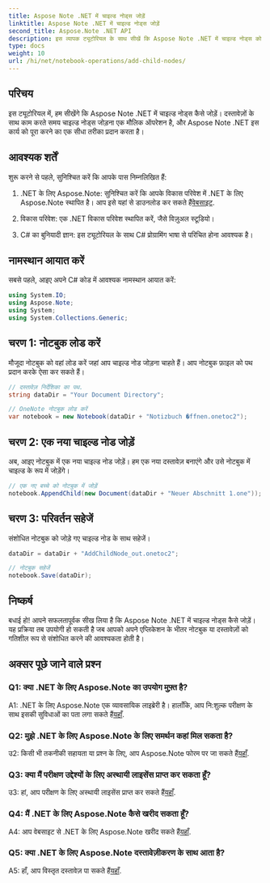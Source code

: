 ```yaml
---
title: Aspose Note .NET में चाइल्ड नोड्स जोड़ें
linktitle: Aspose Note .NET में चाइल्ड नोड्स जोड़ें
second_title: Aspose.Note .NET API
description: इस व्यापक ट्यूटोरियल के साथ सीखें कि Aspose Note .NET में चाइल्ड नोड्स को आसानी से कैसे जोड़ा जाए। अब अपने दस्तावेज़ हेरफेर कौशल को बढ़ावा दें।
type: docs
weight: 10
url: /hi/net/notebook-operations/add-child-nodes/
---
```

## परिचय

इस ट्यूटोरियल में, हम सीखेंगे कि Aspose Note .NET में चाइल्ड नोड्स कैसे जोड़ें। दस्तावेज़ों के साथ काम करते समय चाइल्ड नोड्स जोड़ना एक मौलिक ऑपरेशन है, और Aspose Note .NET इस कार्य को पूरा करने का एक सीधा तरीका प्रदान करता है।

## आवश्यक शर्तें

शुरू करने से पहले, सुनिश्चित करें कि आपके पास निम्नलिखित हैं:

1.  .NET के लिए Aspose.Note: सुनिश्चित करें कि आपके विकास परिवेश में .NET के लिए Aspose.Note स्थापित है। आप इसे यहां से डाउनलोड कर सकते हैं[वेबसाइट](https://releases.aspose.com/note/net/).

2. विकास परिवेश: एक .NET विकास परिवेश स्थापित करें, जैसे विज़ुअल स्टूडियो।

3. C# का बुनियादी ज्ञान: इस ट्यूटोरियल के साथ C# प्रोग्रामिंग भाषा से परिचित होना आवश्यक है।

## नामस्थान आयात करें

सबसे पहले, आइए अपने C# कोड में आवश्यक नामस्थान आयात करें:

```csharp
using System.IO;
using Aspose.Note;
using System;
using System.Collections.Generic;
```

## चरण 1: नोटबुक लोड करें

मौजूदा नोटबुक को वहां लोड करें जहां आप चाइल्ड नोड जोड़ना चाहते हैं। आप नोटबुक फ़ाइल को पथ प्रदान करके ऐसा कर सकते हैं।

```csharp
// दस्तावेज़ निर्देशिका का पथ.
string dataDir = "Your Document Directory";

// OneNote नोटबुक लोड करें
var notebook = new Notebook(dataDir + "Notizbuch �ffnen.onetoc2");
```

## चरण 2: एक नया चाइल्ड नोड जोड़ें

अब, आइए नोटबुक में एक नया चाइल्ड नोड जोड़ें। हम एक नया दस्तावेज़ बनाएंगे और उसे नोटबुक में चाइल्ड के रूप में जोड़ेंगे।

```csharp
// एक नए बच्चे को नोटबुक में जोड़ें
notebook.AppendChild(new Document(dataDir + "Neuer Abschnitt 1.one"));
```

## चरण 3: परिवर्तन सहेजें

संशोधित नोटबुक को जोड़े गए चाइल्ड नोड के साथ सहेजें।

```csharp
dataDir = dataDir + "AddChildNode_out.onetoc2";

// नोटबुक सहेजें
notebook.Save(dataDir);
```

## निष्कर्ष

बधाई हो! आपने सफलतापूर्वक सीख लिया है कि Aspose Note .NET में चाइल्ड नोड्स कैसे जोड़ें। यह प्रक्रिया तब उपयोगी हो सकती है जब आपको अपने एप्लिकेशन के भीतर नोटबुक या दस्तावेज़ों को गतिशील रूप से संशोधित करने की आवश्यकता होती है।

## अक्सर पूछे जाने वाले प्रश्न

### Q1: क्या .NET के लिए Aspose.Note का उपयोग मुफ़्त है?

 A1: .NET के लिए Aspose.Note एक व्यावसायिक लाइब्रेरी है। हालाँकि, आप नि:शुल्क परीक्षण के साथ इसकी सुविधाओं का पता लगा सकते हैं[यहाँ](https://releases.aspose.com/).

### Q2: मुझे .NET के लिए Aspose.Note के लिए समर्थन कहां मिल सकता है?

 उ2: किसी भी तकनीकी सहायता या प्रश्न के लिए, आप Aspose.Note फोरम पर जा सकते हैं[यहाँ](https://forum.aspose.com/c/note/28).

### Q3: क्या मैं परीक्षण उद्देश्यों के लिए अस्थायी लाइसेंस प्राप्त कर सकता हूँ?

 उ3: हां, आप परीक्षण के लिए अस्थायी लाइसेंस प्राप्त कर सकते हैं[यहाँ](https://purchase.aspose.com/temporary-license/).

### Q4: मैं .NET के लिए Aspose.Note कैसे खरीद सकता हूँ?

 A4: आप वेबसाइट से .NET के लिए Aspose.Note खरीद सकते हैं[यहाँ](https://purchase.aspose.com/buy).

### Q5: क्या .NET के लिए Aspose.Note दस्तावेज़ीकरण के साथ आता है?

 A5: हाँ, आप विस्तृत दस्तावेज़ पा सकते हैं[यहाँ](https://reference.aspose.com/note/net/).